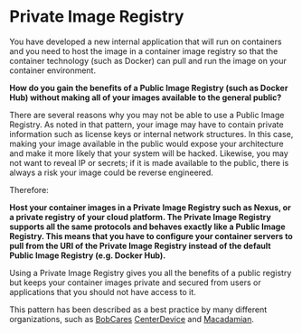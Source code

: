 # Private Image Registry

You have developed a new internal application that will run on containers and you need to host the image in a container image registry so that the container technology (such as Docker) can pull and run the image on your container environment.

**How do you gain the benefits of a Public Image Registry (such as Docker Hub) without making all of your images available to the general public?**

There are several reasons why you may not be able to use a Public Image Registry.  As noted in that pattern, your image may have to contain private information such as license keys or internal network structures.  In this case, making your image available in the public would expose your architecture and make it more likely that your system will be hacked.  Likewise, you may not want to reveal IP or secrets; if it is made available to the public, there is always a risk your image could be reverse engineered.

Therefore:

**Host your container images in a Private Image Registry such as Nexus, or a private registry of your cloud platform.  The Private Image Registry supports all the same protocols and behaves exactly like a Public Image Registry.  This means that you have to configure your container servers to pull from the URI of the Private Image Registry instead of the default Public Image Registry (e.g. Docker Hub).**

Using a Private Image Registry gives you all the benefits of a public registry but keeps your container images private and secured from users or applications that you should not have access to it.  

This pattern has been described as a best practice by many different organizations, such as [BobCares](https://bobcares.com/blog/docker-private-repository/) [CenterDevice](https://blog.codecentric.de/en/2014/02/docker-registry-run-private-docker-image-repository/.) and  [Macadamian](http://www.macadamian.com/2017/02/07/creating-a-private-docker-registry/).
